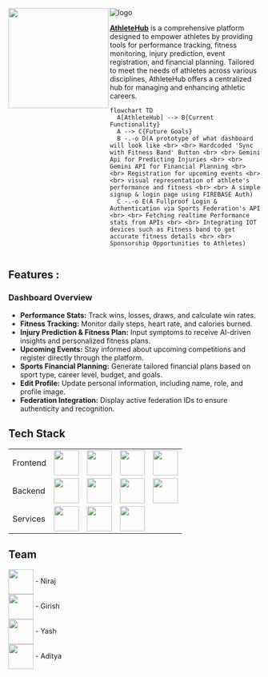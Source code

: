 <div>
<img src="https://i.postimg.cc/Z5CdmRVQ/k.png" alt="logo" align="center">
   <img src="https://i.postimg.cc/02sT7y4x/gdg.webp" height="200px" align="left">
</div>

[**AthleteHub**](https://athletehub.okayniraj.me/) is a comprehensive platform designed to empower athletes by providing tools for performance tracking, fitness monitoring, injury prediction, event registration, and financial planning. Tailored to meet the needs of athletes across various disciplines, AthleteHub offers a centralized hub for managing and enhancing athletic careers.

```mermaid
flowchart TD
  A[AthleteHub] --> B{Current Functionality}
  A --> C{Future Goals}
  B -.-o D(A prototype of what dashboard will look like <br> <br> Hardcoded 'Sync with Fitness Band' Button <br> <br> Gemini Api for Predicting Injuries <br> <br> Gemini API for Financial Planning <br> <br> Registration for upcoming events <br> <br> visual representation of athlete's performance and fitness <br> <br> A simple signup & login page using FIREBASE Auth)
  C -.-o E(A Fullproof Login & Authentication via Sports Federation's API <br> <br> Fetching realtime Performance stats from APIs <br> <br> Integrating IOT devices such as Fitness band to get accurate fitness details <br> <br> Sponsorship Opportunities to Athletes)


```


## Features :

### Dashboard Overview
- **Performance Stats:** Track wins, losses, draws, and calculate win rates.
- **Fitness Tracking:** Monitor daily steps, heart rate, and calories burned.
- **Injury Prediction & Fitness Plan:** Input symptoms to receive AI-driven insights and personalized fitness plans.
- **Upcoming Events:** Stay informed about upcoming competitions and register directly through the platform.
- **Sports Financial Planning:** Generate tailored financial plans based on sport type, career level, budget, and goals.
- **Edit Profile:** Update personal information, including name, role, and profile image.
- **Federation Integration:** Display active federation IDs to ensure authenticity and recognition.

## Tech Stack

<table>
  <tr>
    <td>Frontend</td>
    <td><img src="https://upload.wikimedia.org/wikipedia/commons/6/61/HTML5_logo_and_wordmark.svg" width="50"></td>
    <td><img src="https://upload.wikimedia.org/wikipedia/commons/d/d5/CSS3_logo_and_wordmark.svg" width="50"></td>
    <td><img src="https://upload.wikimedia.org/wikipedia/commons/6/6a/JavaScript-logo.png" width="50"></td>
    <td><img src="https://upload.wikimedia.org/wikipedia/commons/d/d5/Tailwind_CSS_Logo.svg" width="50"></td>
  </tr>
  <tr>
    <td>Backend</td>
    <td><img src="https://upload.wikimedia.org/wikipedia/commons/3/3c/Flask_logo.svg" width="50"></td>
    <td><img src="https://upload.wikimedia.org/wikipedia/commons/c/c3/Python-logo-notext.svg" width="50"></td>
    <td><img src="https://upload.wikimedia.org/wikipedia/commons/3/37/Firebase_Logo.svg" width="50"></td>
    <td><img src="https://i.postimg.cc/KjffLkxj/google-ai-gemini91216-logowik-com-866x471.webp" width="50"></td>
  </tr>
   <tr>
      <td>Services</td>
      <td><img src="https://upload.wikimedia.org/wikipedia/commons/5/51/Google_Cloud_logo.svg" width="50"></td>
      <td><img src="https://i.postimg.cc/DfP2WvkX/png-transparent-vercel-hd-logo-thumbnail.png" width="50"></td>
      <td><img src="https://railway.app/brand/logo-dark.svg" width="50"></td>
   </tr>
</table>

## Team

<img src="https://avatars.githubusercontent.com/u/149550225?v=4" align="center" width="50px"> - Niraj </br>
<img src="https://avatars.githubusercontent.com/u/195848214?v=4" align="center" width="50px"> - Girish </br>
<img src="https://avatars.githubusercontent.com/u/160406243?v=4" align="center" width="50px"> - Yash </br>
<img src="https://avatars.githubusercontent.com/u/185662712?v=4" align="center" width="50px"> - Aditya </br>

